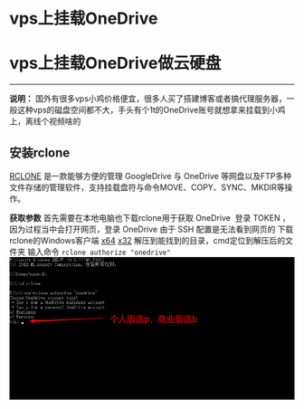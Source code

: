# vps上挂载OneDrive
# vps上挂载OneDrive做云硬盘

------

**说明：** 国外有很多vps小鸡价格便宜，很多人买了搭建博客或者搞代理服务器，一般这种vps的磁盘空间都不大，手头有个1t的OneDrive账号就想拿来挂载到小鸡上，离线个视频啥的


## 安装rclone
[RCLONE](https://rclone.org/) 是一款能够方便的管理 GoogleDrive 与 OneDrive 等网盘以及FTP多种文件存储的管理软件，支持挂载盘符与命令MOVE、COPY、SYNC、MKDIR等操作。 

**获取参数**
首先需要在本地电脑也下载rclone用于获取 OneDrive  登录 TOKEN ， 因为过程当中会打开网页，登录 OneDrive 由于 SSH 配置是无法看到网页的
下载rclone的Windows客户端
[x64](https://downloads.rclone.org/v1.43.1/rclone-v1.43.1-windows-amd64.zip) [x32](https://downloads.rclone.org/v1.43.1/rclone-v1.43.1-windows-386.zip)
解压到能找到的目录，cmd定位到解压后的文件夹
输入命令
`rclone authorize "onedrive"`
![1](https://github.com/chain01/Cloud-hard-disk/blob/master/image/1.png)
